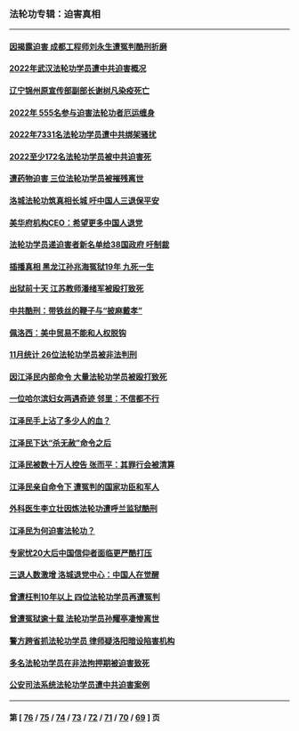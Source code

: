 ### 法轮功专辑：迫害真相
---
#### [因揭露迫害 成都工程师刘永生遭冤判酷刑折磨](../../pages/nf4379/n13907678.md?01180430) 
#### [2022年武汉法轮功学员遭中共迫害概况](../../pages/nf4379/n13906471.md?01180430) 
#### [辽宁锦州原宣传部副部长谢树凡染疫死亡](../../pages/nf4379/n13904044.md?01180430) 
#### [2022年 555名参与迫害法轮功者厄运缠身](../../pages/nf4379/n13903134.md?01180430) 
#### [2022年7331名法轮功学员遭中共绑架骚扰](../../pages/nf4379/n13901725.md?01180430) 
#### [2022至少172名法轮功学员被中共迫害死](../../pages/nf4379/n13900831.md?01180430) 
#### [遭药物迫害 三位法轮功学员被摧残离世](../../pages/nf4379/n13893822.md?01180430) 
#### [洛城法轮功筑真相长城 吁中国人三退保平安](../../pages/nf4379/n13892471.md?01180430) 
#### [美华府机构CEO：希望更多中国人退党](../../pages/nf4379/n13890897.md?01180430) 
#### [法轮功学员递迫害者新名单给38国政府 吁制裁](../../pages/nf4379/n13891149.md?01180430) 
#### [插播真相 黑龙江孙兆海冤狱19年 九死一生](../../pages/nf4379/n13889193.md?01180430) 
#### [出狱前十天 江苏教师潘绪军被殴打致死](../../pages/nf4379/n13888230.md?01180430) 
#### [中共酷刑：带铁丝的鞭子与“披麻戴孝”](../../pages/nf4379/n13887863.md?01180430) 
#### [佩洛西：美中贸易不能和人权脱钩](../../pages/nf4379/n13884884.md?01180430) 
#### [11月统计 26位法轮功学员被非法判刑](../../pages/nf4379/n13884724.md?01180430) 
#### [因江泽民内部命令 大量法轮功学员被殴打致死](../../pages/nf4379/n13877409.md?01180430) 
#### [一位哈尔滨妇女两遇奇迹 邻里：不信都不行](../../pages/nf4379/n13878017.md?01180430) 
#### [江泽民手上沾了多少人的血？](../../pages/nf4379/n13880318.md?01180430) 
#### [江泽民下达“杀无赦”命令之后](../../pages/nf4379/n13878084.md?01180430) 
#### [江泽民被数十万人控告 张而平：其罪行会被清算](../../pages/nf4379/n13878074.md?01180430) 
#### [江泽民亲自命令下 遭冤判的国家功臣和军人](../../pages/nf4379/n13876685.md?01180430) 
#### [外科医生李立壮因炼法轮功遭呼兰监狱酷刑](../../pages/nf4379/n13875403.md?01180430) 
#### [江泽民为何迫害法轮功？](../../pages/nf4379/n13876324.md?01180430) 
#### [专家忧20大后中国信仰者面临更严酷打压](../../pages/nf4379/n13874993.md?01180430) 
#### [三退人数激增 洛城退党中心：中国人在觉醒](../../pages/nf4379/n13874224.md?01180430) 
#### [曾遭枉判10年以上 四位法轮功学员再遭冤判](../../pages/nf4379/n13872398.md?01180430) 
#### [曾遭冤狱逾十载 法轮功学员孙耀亭凄惨离世](../../pages/nf4379/n13871692.md?01180430) 
#### [警方跨省抓法轮功学员 律师疑洛阳暗设陷害机构](../../pages/nf4379/n13870178.md?01180430) 
#### [多名法轮功学员在非法拘押期被迫害致死](../../pages/nf4379/n13870463.md?01180430) 
#### [公安司法系统法轮功学员遭中共迫害案例](../../pages/nf4379/n13869580.md?01180430) 

---
#### 第 [ [76](./76.md?01180430) / [75](./75.md?01180430) / [74](./74.md?01180430) / [73](./73.md?01180430) / [72](./72.md?01180430) / [71](./71.md?01180430) / [70](./70.md?01180430) / [69](./69.md?01180430) ] 页
